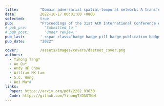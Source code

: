 ```yaml
---
title:          "Domain adversarial spatial-temporal network: A transferable framework for short-term traffic forecasting across cities"
date:           2022-10-17 00:01:00 +0800
selected:       true
pub:            "Proceedings of the 31st ACM International Conference on Information & Knowledge Management (CIKM)"
# pub_pre:        "Submitted to "
# pub_post:       'Under review.'
pub_last:       ' <span class="badge badge-pill badge-publication badge-success">Oral Presentation</span>'
pub_date:       "2022"

cover:          /assets/images/covers/dastnet_cover.png
authors:
  - Yihong Tang*
  - Ao Qu*
  - Andy HF Chow
  - William HK Lam
  - S.C. Wong
  - Wei Ma*#
links:
  Paper: https://arxiv.org/pdf/2202.03630
  Code: https://github.com/YihongT/DASTNet
---
```

